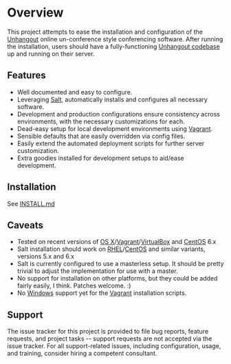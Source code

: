 # Overview

This project attempts to ease the installation and configuration of the [Unhangout](https://unhangout.media.mit.edu) online un-conference style conferencing software. After running the installation, users should have a fully-functioning [Unhangout codebase](https://github.com/drewww/unhangout) up and running on their server.

## Features

 * Well documented and easy to configure.
 * Leveraging [Salt](http://saltstack.com/community), automatically installs and configures all necessary software.
 * Development and production configurations ensure consistency across environments, with the necessary customizations for each.
 * Dead-easy setup for local development environments using [Vagrant](https://www.vagrantup.com).
 * Sensible defaults that are easily overridden via config files.
 * Easily extend the automated deployment scripts for further server customization.
 * Extra goodies installed for development setups to aid/ease development.

## Installation

See [INSTALL.md](INSTALL.md)

## Caveats

 * Tested on recent versions of [OS X](https://www.apple.com/osx)/[Vagrant](https://www.vagrantup.com)/[VirtualBox](https://www.virtualbox.org) and [CentOS](http://www.centos.org) 6.x
 * Salt installation should work on [RHEL](http://www.redhat.com/en/technologies/linux-platforms/enterprise-linux)/[CentOS](http://www.centos.org) and similar variants, versions 5.x and 6.x
 * Salt is currently configured to use a masterless setup. It should be pretty trivial to adjust the implementation for use with a master.
 * No support for installation on other platforms, but they could be added fairly easily, I think. Patches welcome. :)
 * No [Windows](http://windows.microsoft.com) support yet for the [Vagrant](https://www.vagrantup.com) installation scripts.

## Support

The issue tracker for this project is provided to file bug reports, feature requests, and project tasks -- support requests are not accepted via the issue tracker. For all support-related issues, including configuration, usage, and training, consider hiring a competent consultant.
